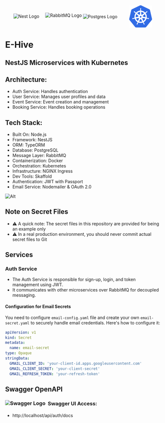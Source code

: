 <p align="center">
  <img src="https://nestjs.com/img/logo-small.svg" width="75" alt="Nest Logo" style="vertical-align:middle; margin-top:6px" />&nbsp;&nbsp;&nbsp;&nbsp;
  <img src="https://www.stackhero.io/assets/src/images/servicesLogos/openGraphVersions/rabbitmq.png?285ac559" style="vertical-align:middle; margin-left:0px" width="140" alt="RabbitMQ Logo">
  <img src="https://cdn.iconscout.com/icon/free/png-256/free-postgresql-logo-icon-download-in-svg-png-gif-file-formats--programming-langugae-freebies-pack-logos-icons-1175119.png?f=webp&w=256" style="vertical-align:middle; margin-right:35px; margin-top:8px" width="75" alt="Postgres Logo">
  <img src="https://github.com/kubernetes/kubernetes/raw/master/logo/logo.png" style="vertical-align:middle; margin-top:6px" width="74" alt="Kubernetes Logo">
</p>

# E-Hive

## NestJS Microservices with Kubernetes

## Architecture:

- Auth Service: Handles authentication
- User Service: Manages user profiles and data
- Event Service: Event creation and management
- Booking Service: Handles booking operations

## Tech Stack:

- Built On: Node.js
- Framework: NestJS
- ORM: TypeORM
- Database: PostgreSQL
- Message Layer: RabbitMQ
- Containerization: Docker
- Orchestration: Kubernetes
- Infrastructure: NGINX Ingress
- Dev Tools: Skaffold
- Authentication: JWT with Passport
- Email Service: Nodemailer & OAuth 2.0

![Alt](https://repobeats.axiom.co/api/embed/c7f2aabb83bf51e8997007f2580643e45142f1a6.svg 'Repo analytics image')

## Note on Secret Files

- ⚠️ A quick note: The secret files in this repository are provided for being an example only
- ⚠️ In a real production environment, you should never commit actual secret files to Git

## Services

### Auth Service

- The Auth Service is responsible for sign-up, login, and token management using JWT.
- It communicates with other microservices over RabbitMQ for decoupled messaging.

#### Configuration for Email Secrets

You need to configure `email-config.yaml` file and create your own `email-secret.yaml` to securely handle email credentials. Here's how to configure it:

```yaml
apiVersion: v1
kind: Secret
metadata:
  name: email-secret
type: Opaque
stringData:
  GMAIL_CLIENT_ID: 'your-client-id.apps.googleusercontent.com'
  GMAIL_CLIENT_SECRET: 'your-client-secret'
  GMAIL_REFRESH_TOKEN: 'your-refresh-token'
```

## Swagger OpenAPI

### <img src="https://pbs.twimg.com/profile_images/1451297216187011072/xLd1JSZk_400x400.png" width="45" style="margin-bottom:5px; vertical-align:middle;" alt="Swagger Logo">&nbsp;&nbsp;Swagger UI Access:

- http://localhost/api/auth/docs

